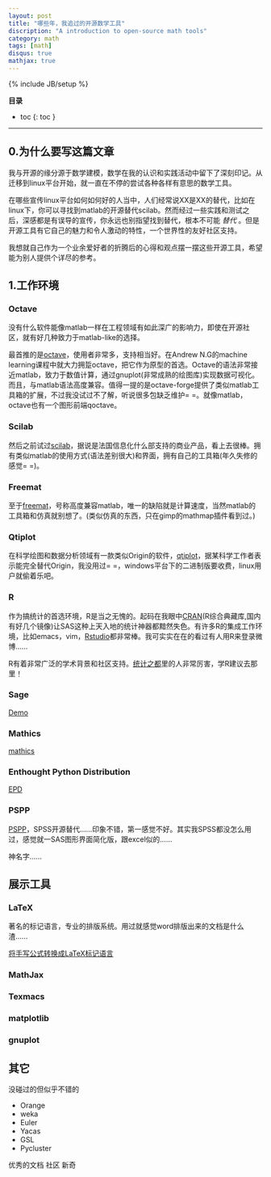 ```yaml
---
layout: post
title: "哪些年，我追过的开源数学工具"
discription: "A introduction to open-source math tools"
category: math
tags: [math]
disqus: true
mathjax: true
---
```

{% include JB/setup %}

**目录**

* toc
{: toc }

----

## 0.为什么要写这篇文章

我与开源的缘分源于数学建模，数学在我的认识和实践活动中留下了深刻印记。从迁移到linux平台开始，就一直在不停的尝试各种各样有意思的数学工具。

在哪些宣传linux平台如何如何好的人当中，人们经常说XX是XX的替代，比如在linux下，你可以寻找到matlab的开源替代scilab。然而经过一些实践和测试之后，深感都是有误导的宣传，你永远也别指望找到替代，根本不可能 _替代_ 。但是开源工具有它自己的魅力和令人激动的特性，一个世界性的友好社区支持。

我想就自己作为一个业余爱好者的折腾后的心得和观点摆一摆这些开源工具，希望能为别人提供个详尽的参考。

## 1.工作环境

### Octave

没有什么软件能像matlab一样在工程领域有如此深广的影响力，即使在开源社区，就有好几种致力于matlab-like的选择。

最首推的是[octave](https://www.gnu.org/software/octave/)，使用者非常多，支持相当好。在Andrew N.G的machine learning课程中就大力拥踅octave，把它作为原型的首选。Octave的语法非常接近matlab，致力于数值计算，通过gnuplot(非常成熟的绘图库)实现数据可视化。而且，与matlab语法高度兼容。值得一提的是octave-forge提供了类似matlab工具箱的扩展，不过我没试过不了解，听说很多包缺乏维护= =。就像matlab，octave也有一个图形前端qoctave。

### Scilab

然后之前试过[scilab](http://www.scilab.org/)，据说是法国信息化什么部支持的商业产品，看上去很棒。拥有类似matlab的使用方式(语法差别很大)和界面，拥有自己的工具箱(年久失修的感觉= =)。

### Freemat

至于[freemat](http://freemat.sourceforge.net/)，号称高度兼容matlab，唯一的缺陷就是计算速度，当然matlab的工具箱和仿真就别想了。(类似仿真的东西，只在gimp的mathmap插件看到过。)

### Qtiplot

在科学绘图和数据分析领域有一款类似Origin的软件，[qtiplot](http://soft.proindependent.com/qtiplot.html)，据某科学工作者表示能完全替代Origin，我没用过= =，windows平台下的二进制版要收费，linux用户就偷着乐吧。

### R

作为搞统计的首选环境，R是当之无愧的。起码在我眼中[CRAN](http://cran.r-project.org/)(R综合典藏库,国内有好几个镜像)让SAS这种上天入地的统计神器都黯然失色。有许多R的集成工作环境，比如emacs，vim，[Rstudio](http://www.rstudio.com/)都非常棒。我可实实在在的看过有人用R来登录微博……

R有着非常广泛的学术背景和社区支持。[统计之都](http://cos.name/)里的人非常厉害，学R建议去那里！

### Sage

[Demo](http://vimeo.com/13986940)

### Mathics

[mathics](http://www.mathics.org/)

### Enthought Python Distribution

[EPD](https://www.enthought.com/products/epd.php)

### PSPP

[PSPP](https://www.gnu.org/software/pspp/)，SPSS开源替代……印象不错，第一感觉不好。其实我SPSS都没怎么用过，感觉就一SAS图形界面简化版，跟excel似的……

神名字……

## 展示工具

### LaTeX

著名的标记语言，专业的排版系统。用过就感觉word排版出来的文档是什么渣……


[将手写公式转换成LaTeX标记语言](http://webdemo.visionobjects.com/equation.html?locale=zh_CN)

### MathJax

### Texmacs

### matplotlib

### gnuplot

## 其它

没碰过的但似乎不错的

- Orange
- weka
- Euler
- Yacas
- GSL
- Pycluster

优秀的文档
社区
新奇






